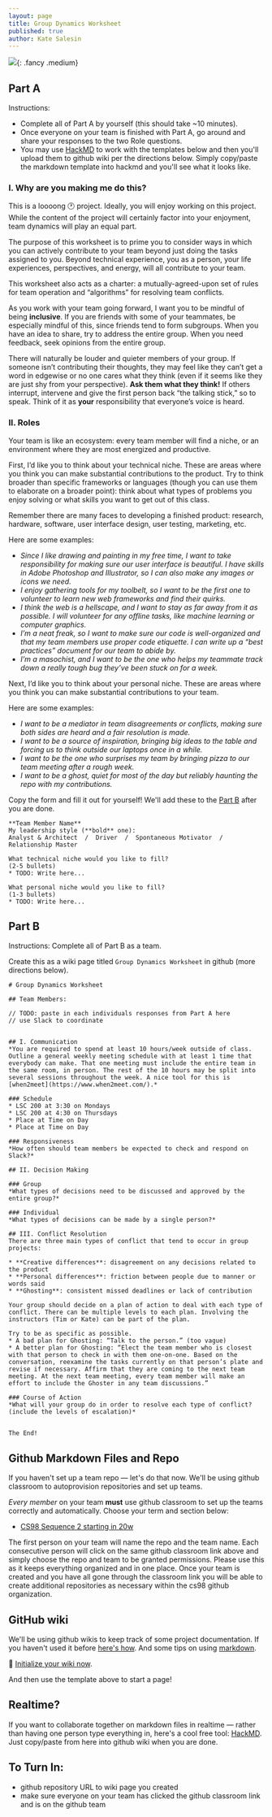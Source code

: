 ```yaml
---
layout: page
title: Group Dynamics Worksheet
published: true
author: Kate Salesin
---
```


![](img/successville.gif){: .fancy .medium}


## Part A
Instructions:
* Complete all of Part A by yourself (this should take ~10 minutes). 
* Once everyone on your team is finished with Part A, go around and share your responses to the two Role questions.
* You may use [HackMD](https://hackmd.io) to work with the templates below and then you'll upload them to github wiki per the directions below. Simply copy/paste the markdown template into hackmd and you'll see what it looks like.

### I. Why are you making me do this?

This is a loooong 🕐 project. Ideally, you will enjoy working on this project. While the content of the project will certainly factor into your enjoyment, team dynamics will play an equal part.

The purpose of this worksheet is to prime you to consider ways in which you can actively contribute to your team beyond just doing the tasks assigned to you. Beyond technical experience, you as a person, your life experiences, perspectives, and energy, will all contribute to your team.

This worksheet also acts as a charter: a mutually-agreed-upon set of rules for team operation and “algorithms” for resolving team conflicts.

As you work with your team going forward, I want you to be mindful of being **inclusive**. If you are friends with some of your teammates, be especially mindful of this, since friends tend to form subgroups. When you have an idea to share, try to address the entire group. When you need feedback, seek opinions from the entire group.

There will naturally be louder and quieter members of your group. If someone isn’t contributing their thoughts, they may feel like they can’t get a word in edgewise or no one cares what they think (even if it seems like they are just shy from your perspective). **Ask them what they think!** If others interrupt, intervene and give the first person back “the talking stick,” so to speak. Think of it as **your** responsibility that everyone’s voice is heard.

### II. Roles

Your team is like an ecosystem: every team member will find a niche, or an environment where they are most energized and productive. 

First, I’d like you to think about your technical niche. These are areas where you think you can make substantial contributions to the product. Try to think broader than specific frameworks or languages (though you can use them to elaborate on a broader point): think about what types of problems you enjoy solving or what skills you want to get out of this class.

Remember there are many faces to developing a finished product: research, hardware, software, user interface design, user testing, marketing, etc.

Here are some examples:
* *Since I like drawing and painting in my free time, I want to take responsibility for making sure our user interface is beautiful. I have skills in Adobe Photoshop and Illustrator, so I can also make any images or icons we need.*
* *I enjoy gathering tools for my toolbelt, so I want to be the first one to volunteer to learn new web frameworks and find their quirks.*
* *I think the web is a hellscape, and I want to stay as far away from it as possible. I will volunteer for any offline tasks, like machine learning or computer graphics.*
* *I’m a neat freak, so I want to make sure our code is well-organized and that my team members use proper code etiquette. I can write up a “best practices” document for our team to abide by.*
* *I’m a masochist, and I want to be the one who helps my teammate track down a really tough bug they’ve been stuck on for a week.*

Next, I’d like you to think about your personal niche. These are areas where you think you can make substantial contributions to your team.

Here are some examples:
* *I want to be a mediator in team disagreements or conflicts, making sure both sides are heard and a fair resolution is made.*
* *I want to be a source of inspiration, bringing big ideas to the table and forcing us to think outside our laptops once in a while.*
* *I want to be the one who surprises my team by bringing pizza to our team meeting after a rough week.*
* *I want to be a ghost, quiet for most of the day but reliably haunting the repo with my contributions.*


Copy the form and fill it out for yourself!   We'll add these to the [Part B](#part-b) after you are done.


```
**Team Member Name**
My leadership style (**bold** one): 
Analyst & Architect  /  Driver  /  Spontaneous Motivator  /  Relationship Master

What technical niche would you like to fill?  
(2-5 bullets)
* TODO: Write here...

What personal niche would you like to fill?  
(1-3 bullets)
* TODO: Write here...
```


## Part B
Instructions: Complete all of Part B as a team. 

Create this as a wiki page titled `Group Dynamics Worksheet` in github (more directions below).

```
# Group Dynamics Worksheet

## Team Members:

// TODO: paste in each individuals responses from Part A here
// use Slack to coordinate


## I. Communication
*You are required to spend at least 10 hours/week outside of class. Outline a general weekly meeting schedule with at least 1 time that everybody can make. That one meeting must include the entire team in the same room, in person. The rest of the 10 hours may be split into several sessions throughout the week. A nice tool for this is [when2meet](https://www.when2meet.com/).*

### Schedule
* LSC 200 at 3:30 on Mondays
* LSC 200 at 4:30 on Thursdays
* Place at Time on Day
* Place at Time on Day

### Responsiveness
*How often should team members be expected to check and respond on Slack?*

## II. Decision Making

### Group
*What types of decisions need to be discussed and approved by the entire group?*

### Individual
*What types of decisions can be made by a single person?*

## III. Conflict Resolution
There are three main types of conflict that tend to occur in group projects:

* **Creative differences**: disagreement on any decisions related to the product
* **Personal differences**: friction between people due to manner or words said
* **Ghosting**: consistent missed deadlines or lack of contribution

Your group should decide on a plan of action to deal with each type of conflict. There can be multiple levels to each plan. Involving the instructors (Tim or Kate) can be part of the plan.

Try to be as specific as possible. 
* A bad plan for Ghosting: “Talk to the person.” (too vague)
* A better plan for Ghosting: “Elect the team member who is closest with that person to check in with them one-on-one. Based on the conversation, reexamine the tasks currently on that person’s plate and revise if necessary. Affirm that they are coming to the next team meeting. At the next team meeting, every team member will make an effort to include the Ghoster in any team discussions.”

### Course of Action
*What will your group do in order to resolve each type of conflict? (include the levels of escalation)*


The End!
```

## Github Markdown Files and Repo

If you haven't set up a team repo — let's do that now. We'll be using github classroom to autoprovision repositories and set up teams.

*Every member* on your team **must** use github classroom to set up the teams correctly and automatically.  Choose your term and section below:

<!-- * [CS98 Sequence 1 starting in 19F](https://classroom.github.com/g/qI_-SZ-w) -->
* [CS98 Sequence 2 starting in 20w](https://classroom.github.com/g/1le2uP2W)

The first person on your team will name the repo and the team name. Each consecutive person will click on the same github classroom link above and simply choose the repo and team to be granted permissions. Please use this as it keeps everything organized and in one place.  Once your team is created and you have all gone through the classroom link you will be able to create additional repositories as necessary within the cs98 github organization.

## GitHub wiki

We'll be using github wikis to keep track of some project documentation. If you haven't used it before [here's how](https://help.github.com/articles/about-github-wikis/). And some tips on using [markdown](https://guides.github.com/features/mastering-markdown/).

🚀 [Initialize your wiki now](https://help.github.com/articles/about-github-wikis/).

And then use the template above to start a page!

## Realtime? 

If you want to collaborate together on markdown files in realtime — rather than having one person type everything in, here's a cool free tool: [HackMD](https://hackmd.io).   Just copy/paste from here into github wiki when you are done. 


## To Turn In:

  * github repository URL to wiki page you created
  * make sure everyone on your team has clicked the github classroom link and is on the github team

